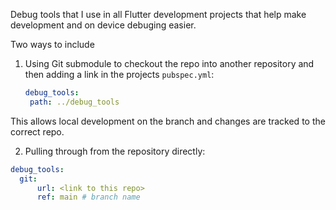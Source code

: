 Debug tools that I use in all Flutter development projects that help make development and on device debuging easier.

Two ways to include

1. Using Git submodule to checkout the repo into another repository and then adding a link in the projects `pubspec.yml`:

   ```yml
   debug_tools:
    path: ../debug_tools
   ```
This allows local development on the branch and changes are tracked to the correct repo.

2. Pulling through from the repository directly:

```yml
debug_tools:
  git:
      url: <link to this repo>
      ref: main # branch name
```
